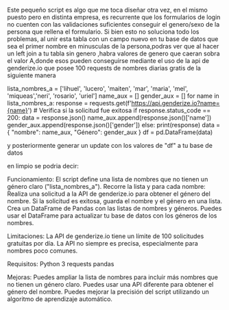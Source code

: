 Este pequeño script es algo que me toca diseñar otra vez, en el mismo puesto pero en distinta empresa, es recurrente que los formularios de login no cuenten con las validaciones suficientes conseguir el genero/sexo de la persona que rellena el formulario.
Si bien esto no soluciona todo los problemas, al unir esta tabla con un campo nuevo en tu base de datos que sea el primer nombre en minusculas de la persona,podras ver que al hacer un left join a tu tabla sin genero ,habra valores de genero que caeran sobra el valor A,donde esos pueden conseguirse mediante el uso de la api de genderize.io que posee 100 requests de nombres diarias gratis de la siguiente manera

lista_nombres_a = ['lihuel', 'lucero', 'maiten', 'mar', 'maria', 'mel', 'miqueas','neri', 'rosario', 'uriel']
name_aux = []
gender_aux = []
for name in lista_nombres_a:
    response = requests.get(f'https://api.genderize.io?name={name}')
    # Verifica si la solicitud fue exitosa
    if response.status_code == 200:
        data = response.json()
        name_aux.append(response.json()['name'])
        gender_aux.append(response.json()['gender'])
    else:
        print(response)
data = { "nombre": name_aux, "Género": gender_aux }
df = pd.DataFrame(data) 

y posteriormente generar un update con los valores de "df" a tu base de datos


en limpio se podria decir:

Funcionamiento:
El script define una lista de nombres que no tienen un género claro ("lista_nombres_a").
Recorre la lista y para cada nombre:
Realiza una solicitud a la API de genderize.io para obtener el género del nombre.
Si la solicitud es exitosa, guarda el nombre y el género en una lista.
Crea un DataFrame de Pandas con las listas de nombres y géneros.
Puedes usar el DataFrame para actualizar tu base de datos con los géneros de los nombres.

Limitaciones:
La API de genderize.io tiene un límite de 100 solicitudes gratuitas por día.
La API no siempre es precisa, especialmente para nombres poco comunes.

Requisitos:
Python 3
requests
pandas

Mejoras:
Puedes ampliar la lista de nombres para incluir más nombres que no tienen un género claro.
Puedes usar una API diferente para obtener el género del nombre.
Puedes mejorar la precisión del script utilizando un algoritmo de aprendizaje automático.
